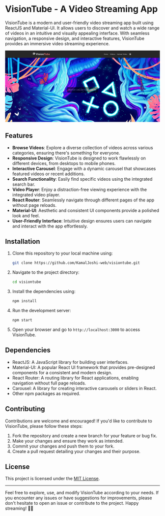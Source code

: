 # VisionTube - A Video Streaming App

VisionTube is a modern and user-friendly video streaming app built using ReactJS and Material-UI. It allows users to discover and watch a wide range of videos in an intuitive and visually appealing interface. With seamless navigation, a responsive design, and interactive features, VisionTube provides an immersive video streaming experience.

![VisionTube Screenshot](screenshot.png)

## Features

- **Browse Videos**: Explore a diverse collection of videos across various categories, ensuring there's something for everyone.
- **Responsive Design**: VisionTube is designed to work flawlessly on different devices, from desktops to mobile phones.
- **Interactive Carousel**: Engage with a dynamic carousel that showcases featured videos or recent additions.
- **Search Functionality**: Easily find specific videos using the integrated search bar.
- **Video Player**: Enjoy a distraction-free viewing experience with the integrated video player.
- **React Router**: Seamlessly navigate through different pages of the app without page reloads.
- **Material-UI**: Aesthetic and consistent UI components provide a polished look and feel.
- **User-Friendly Interface**: Intuitive design ensures users can navigate and interact with the app effortlessly.

## Installation

1. Clone this repository to your local machine using:

   ```bash
   git clone https://github.com/KamalJoshi-web/visiontube.git
   ```

2. Navigate to the project directory:

   ```bash
   cd visiontube
   ```

3. Install the dependencies using:

   ```bash
   npm install
   ```

4. Run the development server:

   ```bash
   npm start
   ```

5. Open your browser and go to `http://localhost:3000` to access VisionTube.

## Dependencies

- ReactJS: A JavaScript library for building user interfaces.
- Material-UI: A popular React UI framework that provides pre-designed components for a consistent and modern design.
- React Router: A routing library for React applications, enabling navigation without full page reloads.
- Carousel: A library for creating interactive carousels or sliders in React.
- Other npm packages as required.

## Contributing

Contributions are welcome and encouraged! If you'd like to contribute to VisionTube, please follow these steps:

1. Fork the repository and create a new branch for your feature or bug fix.
2. Make your changes and ensure they work as intended.
3. Commit your changes and push them to your fork.
4. Create a pull request detailing your changes and their purpose.

## License

This project is licensed under the [MIT License](LICENSE).

---

Feel free to explore, use, and modify VisionTube according to your needs. If you encounter any issues or have suggestions for improvements, please don't hesitate to open an issue or contribute to the project. Happy streaming! 🎥🍿
